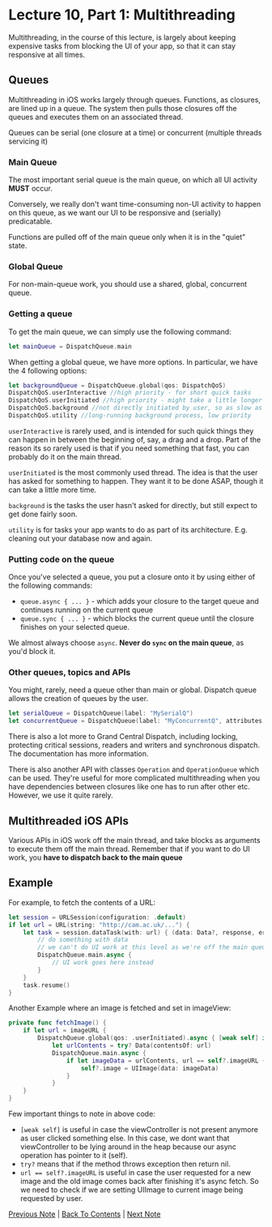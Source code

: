 # Lecture 10, Part 1: Multithreading

Multithreading, in the course of this lecture, is largely about keeping expensive tasks from blocking the UI of your app, so that it can stay responsive at all times.

## Queues

Multithreading in iOS works largely through queues. Functions, as closures, are lined up in a queue. The system then pulls those closures off the queues and executes them on an associated thread.

Queues can be serial (one closure at a time) or concurrent (multiple threads servicing it)

### Main Queue

The most important serial queue is the main queue, on which all UI activity **MUST** occur.

Conversely, we really don't want time-consuming non-UI activity to happen on this queue, as we want our UI to be responsive and (serially) predicatable.

Functions are pulled off of the main queue only when it is in the "quiet" state.

### Global Queue

For non-main-queue work, you should use a shared, global, concurrent queue.

### Getting a queue

To get the main queue, we can simply use the following command:

```Swift
let mainQueue = DispatchQueue.main
```

When getting a global queue, we have more options. In particular, we have the 4 following options:

```Swift
let backgroundQueue = DispatchQueue.global(qos: DispatchQoS)
DispatchQoS.userInteractive //high priority - for short quick tasks
DispatchQoS.userInitiated //high priority - might take a little longer
DispatchQoS.background //not directly initiated by user, so as slow as needed
DispatchQoS.utility //long-running background process, low priority
```

`userInteractive` is rarely used, and is intended for such quick things they can happen in between the beginning of, say, a drag and a drop. Part of the reason its so rarely used is that if you need something that fast, you can probably do it on the main thread.

`userInitiated` is the most commonly used thread. The idea is that the user has asked for something to happen. They want it to be done ASAP, though it can take a little more time.

`background` is the tasks the user hasn't asked for directly, but still expect to get done fairly soon.

`utility` is for tasks your app wants to do as part of its architecture. E.g. cleaning out your database now and again.

### Putting code on the queue

Once you've selected a queue, you put a closure onto it by using either of the following commands:

* `queue.async { ... }` - which adds your closure to the target queue and continues running on the current queue
* `queue.sync { ... }` - which blocks the current queue until the closure finishes on your selected queue.

We almost always choose `async`. **Never do `sync` on the main queue**, as you'd block it.

### Other queues, topics and APIs

You might, rarely, need a queue other than main or global. Dispatch queue allows the creation of queues by the user.
```Swift
let serialQueue = DispatchQueue(label: "MySerialQ")
let concurrentQueue = DispatchQueue(label: "MyConcurrentQ", attributes: .concurrent)
```

There is also a lot more to Grand Central Dispatch, including locking, protecting critical sessions, readers and writers and synchronous dispatch. The documentation has more information.

There is also another API with classes `Operation` and `OperationQueue` which can be used. They're useful for more complicated multithreading when you have dependencies between closures like one has to run after other etc. However, we use it quite rarely.

## Multithreaded iOS APIs

Various APIs in iOS work off the main thread, and take blocks as arguments to execute them off the main thread.
Remember that if you want to do UI work, you **have to dispatch back to the main queue**

## Example

For example, to fetch the contents of a URL:

```Swift
let session = URLSession(configuration: .default)
if let url = URL(string: "http://cam.ac.uk/...") {
    let task = session.dataTask(with: url) { (data: Data?, response, error) in
        // do something with data
        // we can't do UI work at this level as we're off the main queue
        DispatchQueue.main.async {
            // UI work goes here instead
        }
    }
    task.resume()
}
```

Another Example where an image is fetched and set in imageView:
```Swift
private func fetchImage() {
    if let url = imageURL {
        DispatchQueue.global(qos: .userInitiated).async { [weak self] in 
            let urlContents = try? Data(contentsOf: url)
            DispatchQueue.main.async {
                if let imageData = urlContents, url == self?.imageURL {
                    self?.image = UIImage(data: imageData)
                }
            }
    }
}
```
Few important things to note in above code: 

* ```[weak self]``` is useful in case the viewController is not present anymore as user clicked something else. In this case, we dont want that viewController to be lying around in the heap because our async operation has pointer to it (self). 
* ```try?``` means that if the method throws exception then return nil.
* ```url == self?.imageURL``` is useful in case the user requested for a new image and the old image comes back after finishing it's async fetch. So we need to check if we are setting UIImage to current image being requested by user.

[Previous Note](../Lecture%2010%20-%20Multithreading%20and%20Autolayout/Part%200%20-%20Intro.md) | [Back To Contents](https://github.com/Firanus/stanford-iOS-lecture-notes) |  [Next Note](../Lecture%2010%20-%20Multithreading%20and%20Autolayout/Part%202%20-%20Autolayout.md)
